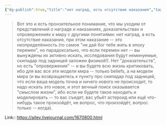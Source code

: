 ```yaml
---
{"dg-publish":true,"title":"нет наград, есть отсутствие наказания","tags":["quotes"],"date":"2023-05-09T14:27:53+04:00","modified_at":"2023-11-06T19:49:53+04:00","alias":"нет наград, есть отсутствие наказания","dg-path":"/quotes/202305091427.md","permalink":"/quotes/202305091427/","dgPassFrontmatter":true}
---
```



> Вот это и есть пронзительное понимание, что мы уходим от представлений о награде и наказаниях, доказательствах и опровержениях к миру с другими понятиями: нет наград, а есть отсутствие наказания, при этом наказание -- это неопределённость (то самое "не дай бог тебе жить в эпоху перемен", но парадоксально, что если перемен нет -- вы вынуждены их активно искать, исследования будут неминуемые, скипидар под задницей заложен физикой!). Нет "доказательств", но есть "опровержения" -- и вы будете всю жизнь критиковать, ибо для вас все эти модели мира -- только beliefs, а на модели мира (и вы возвращаетесь к пункту про скипидар под задницей, что если ваша модель точна и ничего нового не происходит, то надо искать это новое, и этот вечный поиск оказывается "смыслом жизни", ибо если не будете такое находить и моделировать -- то вас съедят, вас убьёт астероид или ещё что-нибудь такое произойдёт, не вопрос, что произойдёт, вопрос только -- когда).

Link:: https://ailev.livejournal.com/1670800.html
